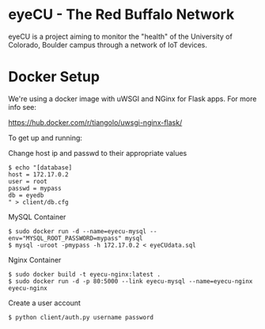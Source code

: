 # eyeCU - The Red Buffalo Network
eyeCU is a project aiming to monitor the "health" of the University of Colorado, Boulder campus through a network of IoT devices.


Docker Setup
=====
We're using a docker image with uWSGI and NGinx for Flask apps. For more info see:


https://hub.docker.com/r/tiangolo/uwsgi-nginx-flask/

To get up and running:

Change host ip and passwd to their appropriate values
```
$ echo "[database]
host = 172.17.0.2
user = root
passwd = mypass
db = eyedb
" > client/db.cfg
```

MySQL Container
```
$ sudo docker run -d --name=eyecu-mysql --env="MYSQL_ROOT_PASSWORD=mypass" mysql
$ mysql -uroot -pmypass -h 172.17.0.2 < eyeCUdata.sql
```

Nginx Container
```
$ sudo docker build -t eyecu-nginx:latest .
$ sudo docker run -d -p 80:5000 --link eyecu-mysql --name=eyecu-nginx eyecu-nginx
```

Create a user account
```
$ python client/auth.py username password
```

